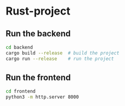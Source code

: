 # Rust-project

## Run the backend
```bash
cd backend
cargo build --release  # build the project
cargo run --release    # run the project
```

## Run the frontend
```bash
cd frontend
python3 -m http.server 8000
``` 